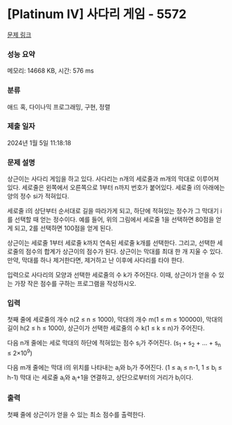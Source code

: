 # [Platinum IV] 사다리 게임 - 5572 

[문제 링크](https://www.acmicpc.net/problem/5572) 

### 성능 요약

메모리: 14668 KB, 시간: 576 ms

### 분류

애드 혹, 다이나믹 프로그래밍, 구현, 정렬

### 제출 일자

2024년 1월 5일 11:18:18

### 문제 설명

<p>상근이는 사다리 게임을 하고 있다. 사다리는 n개의 세로줄과 m개의 막대로 이루어져 있다. 세로줄은 왼쪽에서 오른쪽으로 1부터 n까지 번호가 붙어있다. 세로줄 i의 아래에는 양의 정수 si가 적혀있다.</p>

<p>세로줄 i의 상단부터 순서대로 길을 따라가게 되고, 하단에 적혀있는 정수가 그 막대기 i를 선택할 때 얻는 정수이다. 예를 들어, 위의 그림에서 세로줄 1을 선택하면 80점을 얻게 되고, 2를 선택하면 100점을 얻게 된다.</p>

<p>상근이는 세로줄 1부터 세로줄 k까지 연속된 세로줄 k개를 선택한다. 그리고, 선택한 세로줄의 점수의 합계가 상근이의 점수가 된다. 상근이는 막대를 최대 한 개 지울 수 있다. 만약, 막대를 하나 제거한다면, 제거하고 난 이후에 사다리를 타야 한다.</p>

<p>입력으로 사다리의 모양과 선택한 세로줄의 수 k가 주어진다. 이때, 상근이가 얻을 수 있는 가장 작은 점수를 구하는 프로그램을 작성하시오.</p>

### 입력 

 <p>첫째 줄에 세로줄의 개수 n(2 ≤ n ≤ 1000), 막대의 개수 m(1 ≤ m ≤ 100000), 막대의 길이 h(2 ≤ h ≤ 1000), 상근이가 선택한 세로줄의 수 k(1 ≤ k ≤ n)가 주어진다.</p>

<p>다음 n개 줄에는 세로 막대의 하단에 적혀있는 점수 s<sub>i</sub>가 주어진다. (s<sub>1</sub> + s<sub>2</sub> + ... + s<sub>n</sub> ≤ 2×10<sup>9</sup>)</p>

<p>다음 m개 줄에는 막대 i의 위치를 나타내는 a<sub>i</sub>와 b<sub>i</sub>가 주어진다. (1 ≤ a<sub>i</sub> ≤ n-1, 1 ≤ b<sub>i</sub> ≤ h-1) 막대 i는 세로줄 a<sub>i</sub>와 a<sub>i</sub>+1을 연결하고, 상단으로부터의 거리가 b<sub>i</sub>이다.</p>

### 출력 

 <p>첫째 줄에 상근이가 얻을 수 있는 최소 점수를 출력한다.</p>

